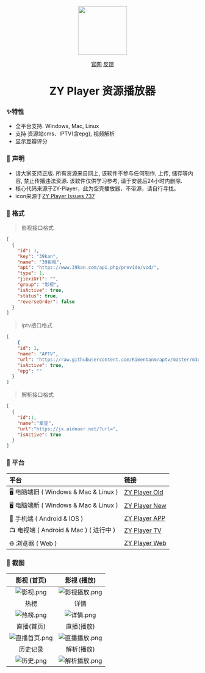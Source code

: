 <p align="center">
<img width="128" src="https://user-images.githubusercontent.com/54350573/132035179-5a7f2160-c27f-47d6-ad86-a644b360b3ee.png" >
</p>
<p align="center">
<a href="http://zyplayer.fun/" target="_blank">官网</a>
<a href="https://github.com/Hunlongyu/ZY-Player/issues" target="_blank">反馈</a>
</p>

<h1 align="center">ZY Player 资源播放器</h1>



### ✨特性

- 全平台支持. Windows, Mac, Linux
- 支持 资源站cms、IPTV(含epg), 视频解析
- 显示豆瓣评分

### 🌴 声明

- 请大家支持正版. 所有资源来自网上, 该软件不参与任何制作, 上传, 储存等内容, 禁止传播违法资源. 该软件仅供学习参考, 请于安装后24小时内删除.
- 核心代码来源于ZY-Player，此为空壳播放器，不带源，请自行寻找。
- icon来源于[ZY Player Issues 737](https://github.com/Hunlongyu/ZY-Player/issues/737)

### 🧤 格式
>  影视接口格式
```json
[
  {
    "id": 1,
    "key": "39kan",
    "name": "39影视",
    "api": "https://www.39kan.com/api.php/provide/vod/",
	"type": 1,
    "jiexiUrl": "",
    "group": "影视",
    "isActive": true,
    "status": true,
    "reverseOrder": false
  }
]
```
> iptv接口格式
```json
[
    {
    "id": 1,
    "name": "APTV",
    "url": "https://raw.githubusercontent.com/Kimentanm/aptv/master/m3u/iptv.m3u",
    "isActive": true,
    "epg": ""
  }
]
```
> 解析接口格式
```json
[
  {
    "id":1,
    "name":"爱豆",
    "url":"https://jx.aidouer.net/?url=",
    "isActive": true
  }
]
```

### 🎠 平台

| 平台                                  | 链接                                                        |
| :------------------------------------ | :---------------------------------------------------------- |
| 🖥️ 电脑端旧 ( Windows & Mac & Linux )    | [ZY Player Old](https://github.com/Hunlongyu/ZY-Player)         |
| 🖥️ 电脑端新 ( Windows & Mac & Linux )    | [ZY Player New](https://github.com/Hunlongyu/ZY-Player)         |
| 📱 手机端 ( Android & IOS )            | [ZY Player APP](https://github.com/Hunlongyu/ZY-Player-APP) |
| 📺 电视端 ( Android & Mac ) ( 进行中 ) | [ZY Player TV](https://github.com/cuiocean/ZY-Player-TV)    |
| 🌐 浏览器 ( Web )                      | [ZY Player Web](https://github.com/Hunlongyu/ZY-Player-Web) |


### 🎨 截图

|                      影视 (首页)                       |                      影视 (播放)                       |
| :----------------------------------------------------------: | :----------------------------------------------------------: |
| ![影视.png](https://s2.loli.net/2023/02/05/TsVWZX8l4noyAcr.png) | ![影视播放.png](https://s2.loli.net/2023/02/05/14GkXsrREcCgVd3.png) |
|                            热榜                            |                            详情                            |
| ![热榜.png](https://s2.loli.net/2023/02/05/pkwsKzb9MAiDmZu.png) | ![详情.png](https://s2.loli.net/2023/02/05/G9UPHy3M4ZiNAWd.png) |
|                      直播(首页)                       |                      直播(播放)                       |
| ![直播首页.png](https://s2.loli.net/2023/02/05/4mAFrboezVD1KNt.png) | ![直播播放.png](https://s2.loli.net/2023/02/05/pBnAQYg49bwZDlr.png) |
|                          历史记录                          |                           解析(播放)                           |
| ![历史.png](https://s2.loli.net/2023/02/05/dB34mynfV2ESx8b.png) | ![解析播放.png](https://s2.loli.net/2023/02/05/eCKiOcdN1oBbua6.png) |

